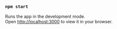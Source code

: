 
### `npm start`

Runs the app in the development mode.\
Open [http://localhost:3000](http://localhost:3000) to view it in your browser.



